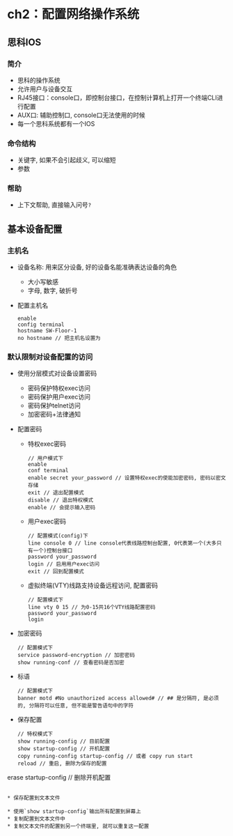 # ch2：配置网络操作系统

## 思科IOS

### 简介

* 思科的操作系统
* 允许用户与设备交互
* RJ45接口：console口，即控制台接口，在控制计算机上打开一个终端CLI进行配置
* AUX口: 辅助控制口, console口无法使用的时候
* 每一个思科系统都有一个IOS

### 命令结构

* 关键字, 如果不会引起歧义, 可以缩短
* 参数

### 帮助

* 上下文帮助, 直接输入问号`?`

## 基本设备配置

### 主机名

* 设备名称: 用来区分设备, 好的设备名能准确表达设备的角色
  * 大小写敏感
  * 字母, 数字, 破折号

* 配置主机名

  ```
  enable
  config terminal
  hostname SW-Floor-1
  no hostname // 把主机名设置为
  ```

### 默认限制对设备配置的访问

* 使用分层模式对设备设置密码

  * 密码保护特权exec访问
  * 密码保护用户exec访问
  * 密码保护telnet访问
  * 加密密码+法律通知

* 配置密码

  * 特权exec密码

    ```shell
    // 用户模式下
    enable
    conf terminal
    enable secret your_password // 设置特权exec的使能加密密码, 密码以密文存储
    exit // 退出配置模式
    disable // 退出特权模式
    enable // 会提示输入密码
    ```

  * 用户exec密码

    ```
    // 配置模式(config)下
    line console 0 // line console代表线路控制台配置, 0代表第一个(大多只有一个)控制台接口
    password your_password
    login // 启用用户exec访问
    exit // 回到配置模式
    ```

  * 虚拟终端(VTY)线路支持设备远程访问, 配置密码

    ```
    // 配置模式下
    line vty 0 15 // 为0-15共16个VTY线路配置密码
    password your_password 
    login
    ```

* 加密密码

  ```
  // 配置模式下
  service password-encryption // 加密密码
  show running-conf // 查看密码是否加密
  ```

* 标语

  ```
  // 配置模式下
  banner motd #No unauthorized access allowed# // ## 是分隔符, 是必须的, 分隔符可以任意, 但不能是警告语句中的字符
  ```

* 保存配置

  ```
  // 特权模式下
  show running-config // 目前配置
  show startup-config // 开机配置
  copy running-config startup-config // 或者 copy run start
  reload // 重启, 删除为保存的配置
erase startup-config // 删除开机配置
  ```

* 保存配置到文本文件

  * 使用`show startup-config`输出所有配置到屏幕上
  * 复制配置到文本文件中
  * 复制文本文件的配置到另一个终端里, 就可以重复这一配置

  

  
